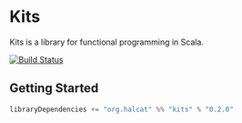 # Kits

Kits is a library for functional programming in Scala.

[![Build Status](https://travis-ci.org/halcat0x15a/kits.svg)](https://travis-ci.org/halcat0x15a/kits)

## Getting Started

```scala
libraryDependencies += "org.halcat" %% "kits" % "0.2.0"
```
